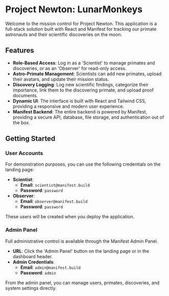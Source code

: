 # Project Newton: LunarMonkeys

Welcome to the mission control for Project Newton. This application is a full-stack solution built with React and Manifest for tracking our primate astronauts and their scientific discoveries on the moon.

## Features

- **Role-Based Access**: Log in as a 'Scientist' to manage primates and discoveries, or as an 'Observer' for read-only access.
- **Astro-Primate Management**: Scientists can add new primates, upload their avatars, and update their mission status.
- **Discovery Logging**: Log new scientific findings, categorize their importance, link them to the discovering primate, and upload proof documents.
- **Dynamic UI**: The interface is built with React and Tailwind CSS, providing a responsive and modern user experience.
- **Manifest Backend**: The entire backend is powered by Manifest, providing a secure API, database, file storage, and authentication out of the box.

## Getting Started

### User Accounts

For demonstration purposes, you can use the following credentials on the landing page:

- **Scientist**: 
  - **Email**: `scientist@manifest.build`
  - **Password**: `password`
- **Observer**:
  - **Email**: `observer@manifest.build`
  - **Password**: `password`

These users will be created when you deploy the application.

### Admin Panel

Full administrative control is available through the Manifest Admin Panel.

- **URL**: Click the 'Admin Panel' button on the landing page or in the dashboard header.
- **Admin Credentials**:
  - **Email**: `admin@manifest.build`
  - **Password**: `admin`

From the admin panel, you can manage users, primates, discoveries, and system settings directly.
